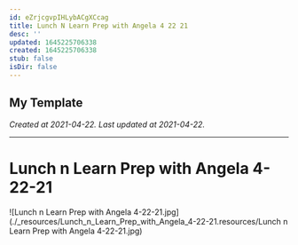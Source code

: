 ```yaml
---
id: eZrjcgvpIHLybACgXCcag
title: Lunch N Learn Prep with Angela 4 22 21
desc: ''
updated: 1645225706338
created: 1645225706338
stub: false
isDir: false
---
```

My Template
---

_Created at 2021-04-22._
_Last updated at 2021-04-22._




---

# Lunch n Learn Prep with Angela 4-22-21


![Lunch n Learn Prep with Angela 4-22-21.jpg](./_resources/Lunch_n_Learn_Prep_with_Angela_4-22-21.resources/Lunch n Learn Prep with Angela 4-22-21.jpg)

